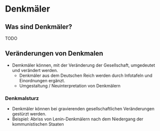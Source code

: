 # Denkmäler

## Was sind Denkmäler?

TODO

## Veränderungen von Denkmalen

- Demkmäler können, mit der Veränderung der Gesellschaft, umgedeutet und verändert werden.
  - Denkmäler aus dem Deutschen Reich werden durch Infotafeln und Einordnungen ergänzt.
  - Umgestaltung / Neuinterpretation von Denkmälern

### Denkmalsturz

- Denkmäler können bei gravierenden gesellschaftlichen Veränderungen gestürzt werden.
- Beispiel: Abriss von Lenin-Denkmälern nach dem Niedergang der kommunistischen Staaten
